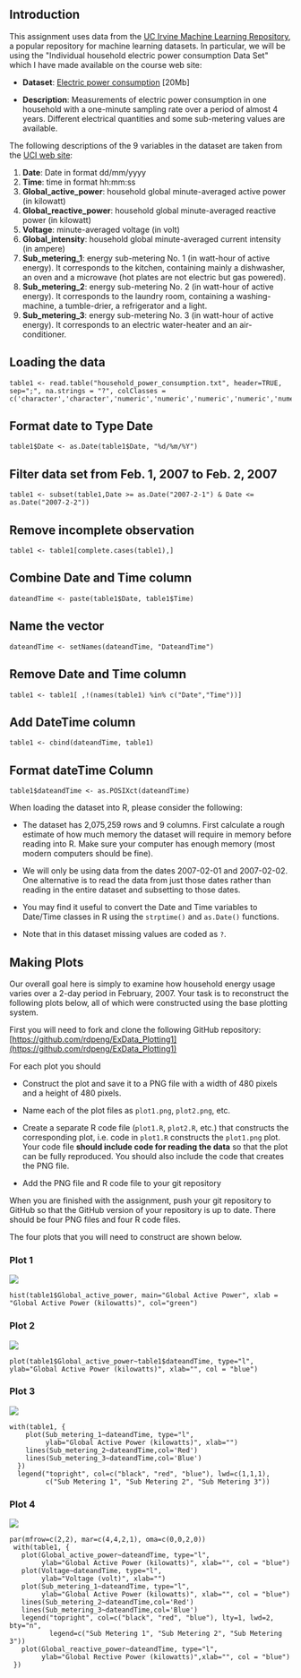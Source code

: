 ## Introduction

This assignment uses data from
the <a href="http://archive.ics.uci.edu/ml/">UC Irvine Machine
Learning Repository</a>, a popular repository for machine learning
datasets. In particular, we will be using the "Individual household
electric power consumption Data Set" which I have made available on
the course web site:


* <b>Dataset</b>: <a href="https://d396qusza40orc.cloudfront.net/exdata%2Fdata%2Fhousehold_power_consumption.zip">Electric power consumption</a> [20Mb]

* <b>Description</b>: Measurements of electric power consumption in
one household with a one-minute sampling rate over a period of almost
4 years. Different electrical quantities and some sub-metering values
are available.


The following descriptions of the 9 variables in the dataset are taken
from
the <a href="https://archive.ics.uci.edu/ml/datasets/Individual+household+electric+power+consumption">UCI
web site</a>:

<ol>
<li><b>Date</b>: Date in format dd/mm/yyyy </li>
<li><b>Time</b>: time in format hh:mm:ss </li>
<li><b>Global_active_power</b>: household global minute-averaged active power (in kilowatt) </li>
<li><b>Global_reactive_power</b>: household global minute-averaged reactive power (in kilowatt) </li>
<li><b>Voltage</b>: minute-averaged voltage (in volt) </li>
<li><b>Global_intensity</b>: household global minute-averaged current intensity (in ampere) </li>
<li><b>Sub_metering_1</b>: energy sub-metering No. 1 (in watt-hour of active energy). It corresponds to the kitchen, containing mainly a dishwasher, an oven and a microwave (hot plates are not electric but gas powered). </li>
<li><b>Sub_metering_2</b>: energy sub-metering No. 2 (in watt-hour of active energy). It corresponds to the laundry room, containing a washing-machine, a tumble-drier, a refrigerator and a light. </li>
<li><b>Sub_metering_3</b>: energy sub-metering No. 3 (in watt-hour of active energy). It corresponds to an electric water-heater and an air-conditioner.</li>
</ol>

## Loading the data

```
table1 <- read.table("household_power_consumption.txt", header=TRUE, sep=";", na.strings = "?", colClasses = c('character','character','numeric','numeric','numeric','numeric','numeric','numeric','numeric'))

```

## Format date to Type Date
```
table1$Date <- as.Date(table1$Date, "%d/%m/%Y")
```
  
## Filter data set from Feb. 1, 2007 to Feb. 2, 2007
```
table1 <- subset(table1,Date >= as.Date("2007-2-1") & Date <= as.Date("2007-2-2"))
```
  
## Remove incomplete observation
```
table1 <- table1[complete.cases(table1),]
```

## Combine Date and Time column
```
dateandTime <- paste(table1$Date, table1$Time)
```
  
## Name the vector
```
dateandTime <- setNames(dateandTime, "DateandTime")
```
  
## Remove Date and Time column
```
table1 <- table1[ ,!(names(table1) %in% c("Date","Time"))]
```
  
## Add DateTime column
```
table1 <- cbind(dateandTime, table1)
```
  
## Format dateTime Column
```
table1$dateandTime <- as.POSIXct(dateandTime)
```

When loading the dataset into R, please consider the following:

* The dataset has 2,075,259 rows and 9 columns. First
calculate a rough estimate of how much memory the dataset will require
in memory before reading into R. Make sure your computer has enough
memory (most modern computers should be fine).

* We will only be using data from the dates 2007-02-01 and
2007-02-02. One alternative is to read the data from just those dates
rather than reading in the entire dataset and subsetting to those
dates.

* You may find it useful to convert the Date and Time variables to
Date/Time classes in R using the `strptime()` and `as.Date()`
functions.

* Note that in this dataset missing values are coded as `?`.


## Making Plots

Our overall goal here is simply to examine how household energy usage
varies over a 2-day period in February, 2007. Your task is to
reconstruct the following plots below, all of which were constructed
using the base plotting system.

First you will need to fork and clone the following GitHub repository:
[https://github.com/rdpeng/ExData_Plotting1](https://github.com/rdpeng/ExData_Plotting1)


For each plot you should

* Construct the plot and save it to a PNG file with a width of 480
pixels and a height of 480 pixels.

* Name each of the plot files as `plot1.png`, `plot2.png`, etc.

* Create a separate R code file (`plot1.R`, `plot2.R`, etc.) that
constructs the corresponding plot, i.e. code in `plot1.R` constructs
the `plot1.png` plot. Your code file **should include code for reading
the data** so that the plot can be fully reproduced. You should also
include the code that creates the PNG file.

* Add the PNG file and R code file to your git repository

When you are finished with the assignment, push your git repository to
GitHub so that the GitHub version of your repository is up to
date. There should be four PNG files and four R code files.


The four plots that you will need to construct are shown below. 


### Plot 1

![](plot1.png)

```
hist(table1$Global_active_power, main="Global Active Power", xlab = "Global Active Power (kilowatts)", col="green")
```

### Plot 2

![](plot2.png)

```
plot(table1$Global_active_power~table1$dateandTime, type="l", ylab="Global Active Power (kilowatts)", xlab="", col = "blue")
```

### Plot 3

![](plot3.png)

``` 
with(table1, {
    plot(Sub_metering_1~dateandTime, type="l",
         ylab="Global Active Power (kilowatts)", xlab="")
    lines(Sub_metering_2~dateandTime,col='Red')
    lines(Sub_metering_3~dateandTime,col='Blue')
  })
  legend("topright", col=c("black", "red", "blue"), lwd=c(1,1,1), 
         c("Sub Metering 1", "Sub Metering 2", "Sub Metering 3"))
 ```
        

### Plot 4

![](plot4.png)

 ``` 
 par(mfrow=c(2,2), mar=c(4,4,2,1), oma=c(0,0,2,0))
  with(table1, {
    plot(Global_active_power~dateandTime, type="l", 
         ylab="Global Active Power (kilowatts)", xlab="", col = "blue")
    plot(Voltage~dateandTime, type="l", 
         ylab="Voltage (volt)", xlab="")
    plot(Sub_metering_1~dateandTime, type="l", 
         ylab="Global Active Power (kilowatts)", xlab="", col = "blue")
    lines(Sub_metering_2~dateandTime,col='Red')
    lines(Sub_metering_3~dateandTime,col='Blue')
    legend("topright", col=c("black", "red", "blue"), lty=1, lwd=2, bty="n",
           legend=c("Sub Metering 1", "Sub Metering 2", "Sub Metering 3"))
    plot(Global_reactive_power~dateandTime, type="l", 
         ylab="Global Rective Power (kilowatts)",xlab="", col = "blue")
  })
```
